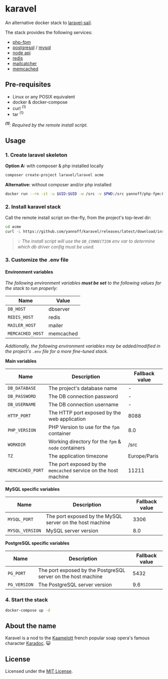 # karavel

An alternative docker stack to [laravel-sail](https://github.com/laravel/sail).

The stack provides the following services:

- [php-fpm](https://github.com/docker-library/php)
- [postgresql](https://github.com/docker-library/postgres) / [mysql](https://github.com/docker-library/mysql/)
- [node api](https://github.com/yannoff/docker-node-api)
- [redis](https://github.com/docker-library/redis)
- [mailcatcher](https://github.com/schickling/dockerfiles/tree/master/mailcatcher)
- [memcached](https://github.com/docker-library/memcached)

## Pre-requisites

- Linux or any POSIX equivalent
- docker & docker-compose
- curl <sup>(1)</sup>
- tar <sup>(1)</sup>

_**<sup>(1)</sup>**: Required by the remote install script._

## Usage

### 1. Create laravel skeleton

**Option A:** with composer & php installed locally

```bash
composer create-project laravel/laravel acme
```

**Alternative:** without composer and/or php installed

```bash
docker run --rm -it -u $UID:$UID -w /src -v $PWD:/src yannoff/php-fpm:8.0 composer create-project laravel/laravel acme
```

### 2. Install karavel stack

Call the remote install script on-the-fly, from the project's top-level dir:

```bash
cd acme
curl -L https://github.com/yannoff/karavel/releases/latest/download/install.sh | bash
```

> :bulb: *The install script will use the `DB_CONNECTION` env var to determine which db driver config must be used.*

### 3. Customize the .env file

#### Environment variables

_The following environment variables **must be set** to the following values for the stack to run properly:_

Name|Value
---|---
`DB_HOST`|dbserver
`REDIS_HOST`|redis
`MAILER_HOST`|mailer
`MEMCACHED_HOST`|memcached


_Addtionally, the following environment variables may be added/modified in the project's `.env` file for a more fine-tuned stack._

**Main variables**

Name|Description|Fallback value
---|---|---
`DB_DATABASE`|The project's database name|-|
`DB_PASSWORD`|The DB connection password|-|
`DB_USERNAME`|The DB connection username|-|
`HTTP_PORT`|The HTTP port exposed by the web application|8088|
`PHP_VERSION`|PHP Version to use for the `fpm` container|8.0
`WORKDIR`| Working directory for the `fpm` & `node` containers|/src
`TZ`|The application timezone|Europe/Paris|
`MEMCACHED_PORT`|The port exposed by the `memcached` service on the host machine|11211

**MySQL specific variables**

Name|Description|Fallback value
---|---|---
`MYSQL_PORT`|The port exposed by the MySQL server on the host machine|3306|
`MYSQL_VERSION`|MySQL server version|8.0|


**PostgreSQL specific variables**

Name|Description|Fallback value
---|---|---
`PG_PORT`|The port exposed by the PostgreSQL server on the host machine|5432|
`PG_VERSION`|The PostgreSQL server version|9.6

### 4. Start the stack

```bash
docker-compose up -d
```

## About the name

Karavel is a nod to the [Kaamelott](https://en.wikipedia.org/wiki/Kaamelott) french popular soap opera's famous character [Karadoc](https://en.wikipedia.org/wiki/Caradoc). :smiley_cat:

## License

Licensed under the [MIT License](LICENSE).
